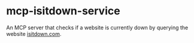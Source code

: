 # mcp-isitdown-service

An MCP server that checks if a website is currently down by querying the website [isitdown.com](https://isitdownrightnow.com).
